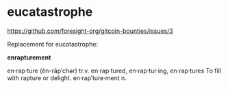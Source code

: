 # eucatastrophe
https://github.com/foresight-org/gitcoin-bounties/issues/3

Replacement for eucatastrophe:

**enrapturement**

en·rap·ture  (ĕn-răp′chər)
tr.v. en·rap·tured, en·rap·tur·ing, en·rap·tures
To fill with rapture or delight.
en·rap′ture·ment n.
